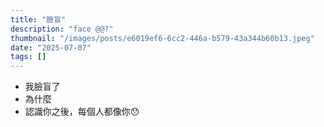 ```yaml
---
title: "臉盲"
description: "face @@?"
thumbnail: "/images/posts/e6019ef6-6cc2-446a-b579-43a344b60b13.jpeg"
date: "2025-07-07"
tags: []
---
```

- 我臉盲了
- 為什麼
- 認識你之後，每個人都像你😯
